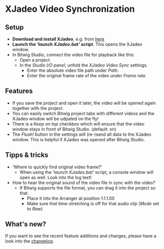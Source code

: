 # XJadeo Video Synchronization

## Setup

- **Download and install XJadeo**, e.g. from [here](https://xjadeo.sourceforge.net/download.html)
- **Launch the *'launch XJadeo.bat'* script**. This opens the XJadeo window.
- In Bitwig Studio, connect the video file for playback like this:
  - Open a project.
  - In the *Studio I/O panel*, unfold the *XJadeo Video Sync* settings.
    - Enter the absolute video file path under *Path*.
    - Enter the original frame rate of the video under *Frame rate*.

## Features
- If you save the project and open it later, the video will be opened again together with the project.
- You can easily switch Bitwig project tabs with different videos and the XJadeo window will be udpated on the fly!
- There is a *Keep on top* checkbox which will ensure that the video window stays in front of Bitwig Studio. (default: on)
- The *Flush!* button in the settings will (re-)send all data to the XJadeo window. This is helpful if XJadeo was opened after Bitwig Studio.

## Tipps & tricks

- 'Where to quickly find original video frame?'
  - When using the *'launch XJadeo.bat'* script, a console window will open as well. Look into the log text!
- How to hear the original sound of the video file in sync with the video?
  - If Bitwig supports the file format, you can drag it into the project so that.
    - Place it into the Arranger at position 1.1.1.00
    - Make sure that time-stretching is off for that audio clip (*Mode* set to *Raw*)

## What's new?

If you want to see the recent feature additions and changes, please have a look into the [changelog](./doc/changelog.html).
